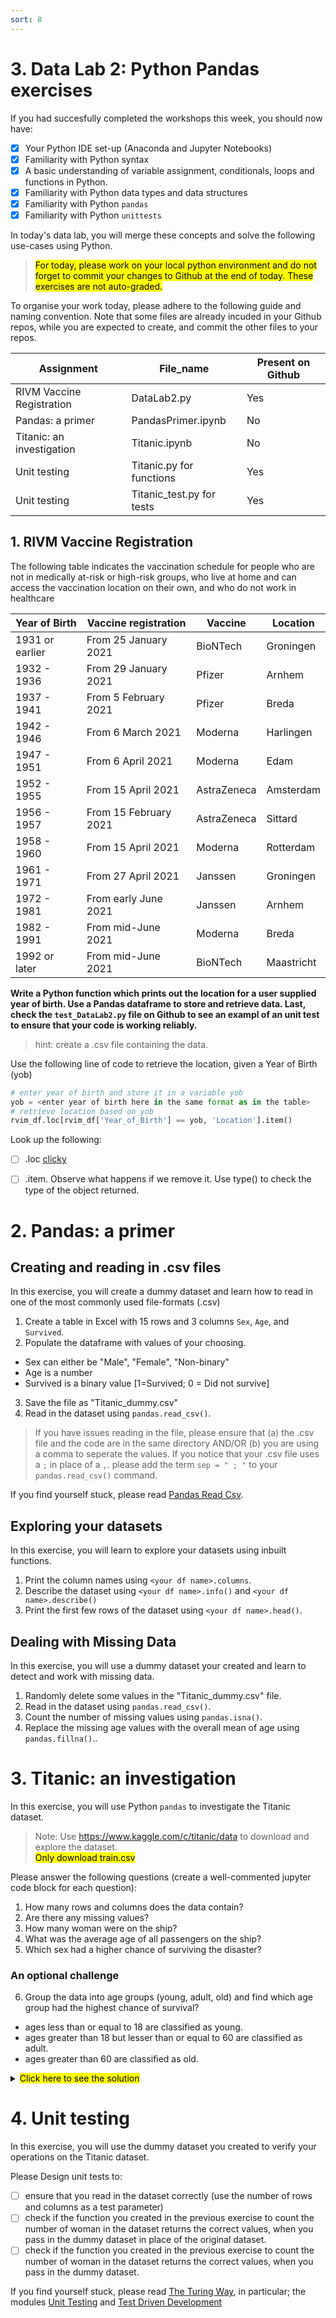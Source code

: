 ```yaml
---
sort: 8
---
```


# 3. Data Lab 2: Python Pandas exercises

If you had succesfully completed the workshops this week, you should
now have:

- [x] Your Python IDE set-up (Anaconda and Jupyter Notebooks)
- [x] Familiarity with Python syntax
- [x] A basic understanding of variable assignment, conditionals, loops and functions
     in Python.
- [x] Familiarity with Python data types and data structures
- [x] Familiarity with Python ```pandas```
- [x] Familiarity with Python ```unittests```

In today's data lab, you will merge these concepts and solve the following use-cases using
Python.

> <mark>For today, please work on your local python environment and do not forget to commit your changes to Github at the end of today.
These exercises are not auto-graded.</mark>

To organise your work today, please adhere to the following guide and naming convention. Note that some files are already incuded in your Github repos, while you are expected to create, and commit the other files to your repos.

Assignment  |  File_name  | Present on Github
-------------- |  ------------------------- | ------------------------- 
RIVM Vaccine Registration|	DataLab2.py | Yes
Pandas: a primer | PandasPrimer.ipynb | No
Titanic: an investigation  |	Titanic.ipynb | No
Unit testing  |  Titanic.py for functions | Yes
Unit testing  |  Titanic_test.py for tests    | Yes

## 1. RIVM Vaccine Registration

The following table indicates the vaccination schedule for people who
are not in medically at-risk or high-risk groups, who live at home and can
access the vaccination location on their own, and who do not work in healthcare

Year of Birth  |  Vaccine registration  |  Vaccine  | Location
-------------- |  ------------------------- | ----------| -------
1931 or earlier|	From 25 January 2021	    |BioNTech   |	Groningen
1932 - 1936	   |  From 29 January 2021	    |Pfizer     | Arnhem
1937 - 1941    |	From 5 February 2021	    |Pfizer 	  | Breda
1942 - 1946	   |  From 6 March 2021	        |Moderna	  | Harlingen
1947 - 1951	   |  From 6 April 2021	        |Moderna	  | Edam
1952 - 1955	   |  From 15 April 2021	      |AstraZeneca|	Amsterdam
1956 - 1957	   |  From 15 February 2021	    |AstraZeneca| Sittard
1958 - 1960    |  From 15 April 2021	      |Moderna    |	Rotterdam
1961 - 1971	   |  From 27 April 2021	      |Janssen    |	Groningen
1972 - 1981	   |  From early June 2021	    |Janssen    |	Arnhem
1982 - 1991	   |  From mid-June 2021	      |Moderna    | Breda
1992 or later  |  From mid-June 2021	      |BioNTech   |	Maastricht

**Write a Python function which prints out the location for a user supplied year of birth. Use a Pandas dataframe to store
and retrieve data. Last, check the ```test_DataLab2.py``` file on Github to see an exampl of an unit test to ensure that your code is working reliably.**

> hint: create a .csv file containing the data.

Use the following line of code to retrieve the location, given a Year of Birth (yob)

```python
# enter year of birth and store it in a variable yob
yob = <enter year of birth here in the same format as in the table>
# retrieve location based on yob
rvim_df.loc[rvim_df['Year_of_Birth'] == yob, 'Location'].item()
```

Look up the following:

- [ ] .loc [clicky](https://www.codecademy.com/resources/docs/pandas/dataframe/loc)
- [ ] .item. Observe what happens if we remove it. Use type() to check the type of the object returned.



# 2. Pandas: a primer

## Creating and reading in .csv files

In this exercise, you will create a dummy dataset and learn how to read in one of the most commonly used file-formats (.csv)

1. Create a table in Excel with 15 rows and 3 columns ```Sex```, ```Age```, and ```Survived```.
2. Populate the dataframe with values of your choosing.

 - Sex can either be "Male", "Female", "Non-binary"
 - Age is a number
 - Survived is a binary value [1=Survived; 0 = Did not survive]

3. Save the file as "Titanic_dummy.csv"
4. Read in the dataset using ```pandas.read_csv()```.

> If you have issues reading in the file, please ensure that (a) the .csv file and the code are in the same directory AND/OR (b) you are using a comma to seperate the values. If you notice that your .csv file uses a ```;``` in place of a ```,```. please add the term ```sep = " ; "``` to your ```pandas.read_csv()``` command.


If you find yourself stuck, please read [Pandas Read Csv](https://www.datacamp.com/tutorial/pandas-read-csv).

## Exploring your datasets

In this exercise, you will learn to explore your datasets using inbuilt functions.

1. Print the column names using ```<your df name>.columns```.
2. Describe the dataset using ```<your df name>.info()``` and ```<your df name>.describe()```
3. Print the first few rows of the dataset using ```<your df name>.head()```.

## Dealing with Missing Data

In this exercise, you will use a dummy dataset your created and learn to detect and work with missing data.

1. Randomly delete some values in the "Titanic_dummy.csv" file.
2. Read in the dataset using ```pandas.read_csv()```.
3. Count the number of missing values using ```pandas.isna()```.
4. Replace the missing age values with the overall mean of age using ```pandas.fillna()```..


# 3. Titanic: an investigation

In this exercise, you will use Python ```pandas``` to investigate the Titanic
dataset. 

> Note: Use https://www.kaggle.com/c/titanic/data to download and explore the dataset. <br>
> <mark>Only download train.csv



Please answer the following questions (create a well-commented jupyter code block for each question):

1. How many rows and columns does the data contain?
2. Are there any missing values?
3. How many woman were on the ship?
4. What was the average age of all passengers on the ship?
5. Which sex had a higher chance of surviving the disaster?<br>

### An optional challenge
6. Group the data into age groups (young, adult, old) and find which age group
had the highest chance of survival?

  - ages less than or equal to 18 are classified as young.
  - ages greater than 18 but lesser than or equal to 60 are classified as adult.
  - ages greater than 60 are classified as old.

<details>
  <summary><mark>Click here to see the solution</mark></summary>
  
  ### Solution A: Difficulty - Beginner

```Python
# Subset the dataframe into 3 seperate tables based on age, 
# then create a column 'AgeGroup' and assign the age category in each table.

# Selecting rows where age is less than 18
young_df = titanic_df[titanic_df['Age'] <= 18]
young_df['AgeGroup'] = 'Young'


# Selecting rows where age is between 18 and 60
adult_df = titanic_df[(titanic_df['Age'] > 18) & (titanic_df['Age'] <= 60)]
adult_df['AgeGroup'] = 'Adult'

# Selecting rows where age is greater than 60
old_df = titanic_df[(titanic_df['Age'] > 60)]
old_df['AgeGroup'] = 'Old'

#row bind tables (concatenate)
merged_titanic_df = pd.concat([young_df, adult_df, old_df])

merged_titanic_df.head()

#display the survival rates
merged_titanic_df[['AgeGroup','Survived']].groupby(['AgeGroup']).mean()
```

  ### Solution B: Difficulty - Starting to get the hang of it

```Python
# Use .loc to locate rows where the age condition is met, then create a column 'AgeGroup' and assign the age category.

titanic_df.loc[titanic_df['Age'] <= 18, 'AgeGroup'] = 'Young'

titanic_df.loc[(titanic_df['Age'] > 18) & (titanic_df['Age'] <= 60), 'AgeGroup'] = 'Adult'

titanic_df.loc[titanic_df['Age'] > 60, 'AgeGroup'] = 'Old'

titanic_df.head()

#display the survival rates
titanic_df[['AgeGroup','Survived']].groupby(['AgeGroup']).mean()
```

  ### Solution C: Difficulty - I speak English, Dutch, Spanish, Mandarin, Hindi, and Python

```Python
#multiple conditions within one lambda statement

titanic_df['AgeGrouplambda'] = titanic_df['Age'].apply(lambda x: 'Young' if x <= 18.0 
                                                       else 'Adult' if x > 18.0 and x <= 60
                                                       else 'Old' if x > 60 else None)

titanic_df.head()

#display the survival rates
titanic_df[['AgeGroup','Survived']].groupby(['AgeGroup']).mean()
```
</details>

# 4. Unit testing

In this exercise, you will use the dummy dataset you created to verify your operations on the Titanic dataset.

Please Design unit tests to:

- [ ] ensure that you read in the dataset correctly (use the number of rows and columns as a test parameter)
- [ ] check if the function you created in the previous exercise to count the number of woman in the dataset returns the correct values, when you pass in the dummy dataset in place of the original dataset.
- [ ] check if the function you created in the previous exercise to count the number of woman in the dataset returns the correct values, when you pass in the dummy dataset.

If you find yourself stuck, please read [The Turing Way](https://the-turing-way.netlify.app/reproducible-research/testing.html), in particular; the modules [Unit Testing](https://the-turing-way.netlify.app/reproducible-research/testing/testing-unittest.html) and [Test Driven Development](https://the-turing-way.netlify.app/reproducible-research/testing/testing-driven-development.html)
